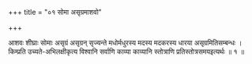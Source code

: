 +++
title = "०१ सोमा असृग्रमाशवो"

+++

आशवः शीघ्राः सोमाः असृग्रं असृग्रन् सृज्यन्ते मधोर्मधुरस्य मदस्य मदकरस्य धारया असृग्रमितिसम्बन्धः । किम्प्रति उच्यते-अभिलक्षीकृत्य विश्वानि सर्वाणि काव्या काव्यानि स्तोत्राणि प्रतिस्तोत्रसमयइत्यर्थः ॥ १ ॥
